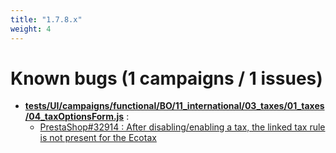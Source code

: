 ```yaml
---
title: "1.7.8.x"
weight: 4
---
```


# Known bugs (1 campaigns / 1 issues)
* **[tests/UI/campaigns/functional/BO/11_international/03_taxes/01_taxes/04_taxOptionsForm.js](https://github.com/PrestaShop/PrestaShop/tree/1.7.8.x/tests/UI/campaigns/functional/BO/11_international/03_taxes/01_taxes/04_taxOptionsForm.js)** :
  * [PrestaShop#32914 : After disabling/enabling a tax, the linked tax rule is not present for the Ecotax](https://github.com/PrestaShop/PrestaShop/issues/32914)
